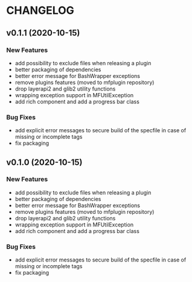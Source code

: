 # CHANGELOG

## v0.1.1 (2020-10-15)

### New Features

- add possibility to exclude files when releasing a plugin
- better packaging of dependencies
- better error message for BashWrapper exceptions
- remove plugins features (moved to mfplugin repository)
- drop layerapi2 and glib2 utility functions
- wrapping exception support in MFUtilException
- add rich component and add a progress bar class

### Bug Fixes

- add explicit error messages to secure build of the specfile in case of missing or incomplete tags
- fix packaging

## v0.1.0 (2020-10-15)

### New Features

- add possibility to exclude files when releasing a plugin
- better packaging of dependencies
- better error message for BashWrapper exceptions
- remove plugins features (moved to mfplugin repository)
- drop layerapi2 and glib2 utility functions
- wrapping exception support in MFUtilException
- add rich component and add a progress bar class

### Bug Fixes

- add explicit error messages to secure build of the specfile in case of missing or incomplete tags
- fix packaging



